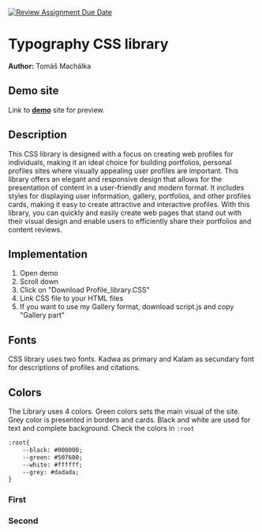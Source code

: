 [![Review Assignment Due Date](https://classroom.github.com/assets/deadline-readme-button-24ddc0f5d75046c5622901739e7c5dd533143b0c8e959d652212380cedb1ea36.svg)](https://classroom.github.com/a/zprwltzm)
# Typography CSS library
**Author:** Tomáš Machálka
## Demo site
Link to **[demo](https://pslib-cz.github.io/2023-l4-web-typographic-library-TomasMachalka/)** site for preview.
## Description
This CSS library is designed with a focus on creating web profiles for individuals, making it an ideal choice for building portfolios, personal profiles sites where visually appealing user profiles are important. This library offers an elegant and responsive design that allows for the presentation of content in a user-friendly and modern format. It includes styles for displaying user information, gallery, portfolios, and other profiles cards, making it easy to create attractive and interactive profiles. With this library, you can quickly and easily create web pages that stand out with their visual design and enable users to efficiently share their portfolios and content reviews.
## Implementation
1) Open demo
2) Scroll down
3) Click on "Download Profile_library.CSS"
4) Link CSS file to your HTML files
5) If you want to use my Gallery format, download script.js and copy "Gallery part"
## Fonts
CSS library uses two fonts. Kadwa as primary and Kalam as secundary font for descriptions of profiles and citations.
## Colors
The Library uses 4 colors.
Green colors sets the main visual of the site. Grey color is presented in borders and cards.
Black and white are used for text and complete background.
Check the colors in  `:root`
```html
:root{
    --black: #000000;
    --green: #507600;
    --white: #ffffff;
    --grey: #dadada;
}
```
### First
### Second
